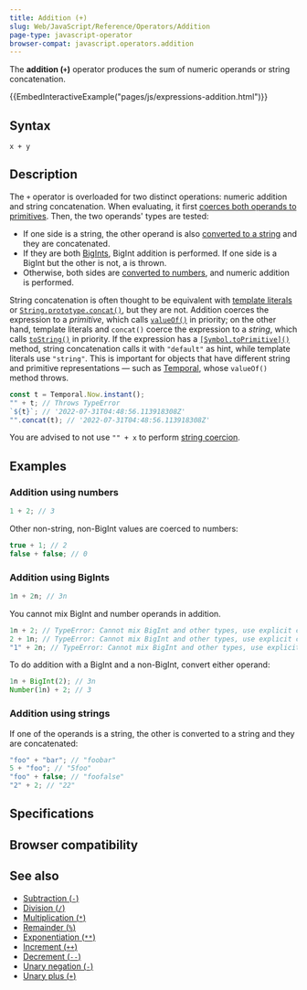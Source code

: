 ```yaml
---
title: Addition (+)
slug: Web/JavaScript/Reference/Operators/Addition
page-type: javascript-operator
browser-compat: javascript.operators.addition
---
```




The **addition (`+`)** operator produces the sum of numeric operands or string concatenation.

{{EmbedInteractiveExample("pages/js/expressions-addition.html")}}

## Syntax

```js-nolint
x + y
```

## Description

The `+` operator is overloaded for two distinct operations: numeric addition and string concatenation. When evaluating, it first [coerces both operands to primitives](/Web/JavaScript/Data_structures#primitive_coercion). Then, the two operands' types are tested:

- If one side is a string, the other operand is also [converted to a string](/Web/JavaScript/Reference/Global_Objects/String#string_coercion) and they are concatenated.
- If they are both [BigInts](/Web/JavaScript/Reference/Global_Objects/BigInt), BigInt addition is performed. If one side is a BigInt but the other is not, a  is thrown.
- Otherwise, both sides are [converted to numbers](/Web/JavaScript/Reference/Global_Objects/Number#number_coercion), and numeric addition is performed.

String concatenation is often thought to be equivalent with [template literals](/Web/JavaScript/Reference/Template_literals) or [`String.prototype.concat()`](/Web/JavaScript/Reference/Global_Objects/String/concat), but they are not. Addition coerces the expression to a _primitive_, which calls [`valueOf()`](/Web/JavaScript/Reference/Global_Objects/Object/valueOf) in priority; on the other hand, template literals and `concat()` coerce the expression to a _string_, which calls [`toString()`](/Web/JavaScript/Reference/Global_Objects/Object/toString) in priority. If the expression has a [`[Symbol.toPrimitive]()`](/Web/JavaScript/Reference/Global_Objects/Symbol/toPrimitive) method, string concatenation calls it with `"default"` as hint, while template literals use `"string"`. This is important for objects that have different string and primitive representations — such as [Temporal](https://github.com/tc39/proposal-temporal), whose `valueOf()` method throws.

```js
const t = Temporal.Now.instant();
"" + t; // Throws TypeError
`${t}`; // '2022-07-31T04:48:56.113918308Z'
"".concat(t); // '2022-07-31T04:48:56.113918308Z'
```

You are advised to not use `"" + x` to perform [string coercion](/Web/JavaScript/Reference/Global_Objects/String#string_coercion).

## Examples

### Addition using numbers

```js
1 + 2; // 3
```

Other non-string, non-BigInt values are coerced to numbers:

```js
true + 1; // 2
false + false; // 0
```

### Addition using BigInts

```js
1n + 2n; // 3n
```

You cannot mix BigInt and number operands in addition.

```js example-bad
1n + 2; // TypeError: Cannot mix BigInt and other types, use explicit conversions
2 + 1n; // TypeError: Cannot mix BigInt and other types, use explicit conversions
"1" + 2n; // TypeError: Cannot mix BigInt and other types, use explicit conversions
```

To do addition with a BigInt and a non-BigInt, convert either operand:

```js
1n + BigInt(2); // 3n
Number(1n) + 2; // 3
```

### Addition using strings

If one of the operands is a string, the other is converted to a string and they are concatenated:

```js
"foo" + "bar"; // "foobar"
5 + "foo"; // "5foo"
"foo" + false; // "foofalse"
"2" + 2; // "22"
```

## Specifications



## Browser compatibility



## See also

- [Subtraction (`-`)](/Web/JavaScript/Reference/Operators/Subtraction)
- [Division (`/`)](/Web/JavaScript/Reference/Operators/Division)
- [Multiplication (`*`)](/Web/JavaScript/Reference/Operators/Multiplication)
- [Remainder (`%`)](/Web/JavaScript/Reference/Operators/Remainder)
- [Exponentiation (`**`)](/Web/JavaScript/Reference/Operators/Exponentiation)
- [Increment (`++`)](/Web/JavaScript/Reference/Operators/Increment)
- [Decrement (`--`)](/Web/JavaScript/Reference/Operators/Decrement)
- [Unary negation (`-`)](/Web/JavaScript/Reference/Operators/Unary_negation)
- [Unary plus (`+`)](/Web/JavaScript/Reference/Operators/Unary_plus)
